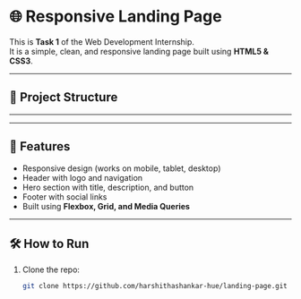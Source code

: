 # 🌐 Responsive Landing Page

This is **Task 1** of the Web Development Internship.  
It is a simple, clean, and responsive landing page built using **HTML5 & CSS3**.

---

## 📂 Project Structure


---
---

## 🚀 Features
- Responsive design (works on mobile, tablet, desktop)
- Header with logo and navigation
- Hero section with title, description, and button
- Footer with social links
- Built using **Flexbox, Grid, and Media Queries**

---

## 🛠 How to Run
1. Clone the repo:
   ```bash
   git clone https://github.com/harshithashankar-hue/landing-page.git
